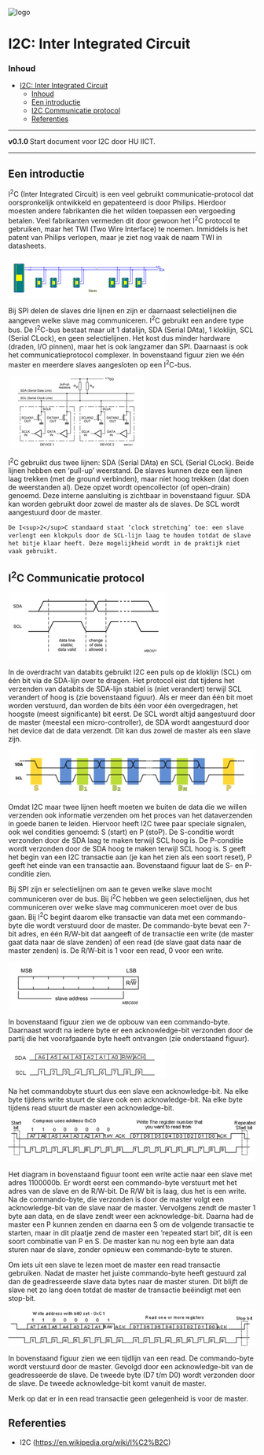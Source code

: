 ![logo](../I2C/img/I²C_bus_logo.svg) [](logo-id)

# I2C: Inter Integrated Circuit[](title-id)

### Inhoud[](toc-id)

- [I2C: Inter Integrated Circuit](#i2c-inter-integrated-circuit)
    - [Inhoud](#inhoud)
  - [Een introductie](#een-introductie)
  - [I2C Communicatie protocol](#i2c-communicatie-protocol)
  - [Referenties](#referenties)

---

**v0.1.0 [](version-id)** Start document voor I2C door HU IICT[](author-id).

---

## Een introductie

I<sup>2</sup>C (Inter Integrated Circuit) is een veel gebruikt communicatie-protocol dat oorspronkelijk ontwikkeld en gepatenteerd is door Philips. Hierdoor moesten andere fabrikanten die het wilden toepassen een vergoeding betalen. Veel fabrikanten vermeden dit door gewoon het I<sup>2</sup>C protocol te gebruiken, maar het TWI (Two Wire Interface) te noemen. Inmiddels is het patent van Philips verlopen, maar je ziet nog vaak de naam TWI in datasheets.

![Één master (links) en meerdere slaves aangesloten op een I<sup>2</sup>C-bus](../I2C/img/I2C_master_with_slaves.png)

Bij SPI delen de slaves drie lijnen en zijn er daarnaast selectielijnen die aangeven welke slave mag communiceren. I<sup>2</sup>C gebruikt een andere type bus. De I<sup>2</sup>C-bus bestaat maar uit 1 datalijn, SDA (Serial DAta), 1 kloklijn, SCL (Serial CLock), en geen selectielijnen. Het kost dus minder hardware (draden, I/O pinnen), maar het is ook langzamer dan SPI. Daarnaast is ook het communicatieprotocol complexer. In bovenstaand figuur zien we één master en meerdere slaves aangesloten op een I<sup>2</sup>C-bus.

![De interne aansluiting van de draden in de slaves bij I<sup>2</sup>](../I2C/img/I2C_intern.png)

I<sup>2</sup>C gebruikt dus twee lijnen: SDA (Serial DAta) en SCL (Serial CLock). Beide lijnen hebben een ‘pull-up’ weerstand. De slaves kunnen deze een lijnen laag trekken (met de ground verbinden), maar niet hoog trekken (dat doen de weerstanden al). Deze opzet wordt opencollector (of open-drain) genoemd. Deze interne aansluiting is zichtbaar in bovenstaand figuur. SDA kan worden gebruikt door zowel de master als de slaves. De SCL wordt aangestuurd door de master.

    De I<sup>2</sup>C standaard staat ‘clock stretching’ toe: een slave verlengt een klokpuls door de SCL-lijn laag te houden totdat de slave het bitje klaar heeft. Deze mogelijkheid wordt in de praktijk niet vaak gebruikt.

## I<sup>2</sup>C Communicatie protocol

![De SDA mag alleen veranderen als SCL laag is.](../I2C/img/SDA_SCL.png)

In de overdracht van databits gebruikt I2C een puls op de kloklijn (SCL) om één bit via de SDA-lijn over te dragen. Het protocol eist dat tijdens het verzenden van databits de SDA-lijn stabiel is (niet verandert) terwijl SCL verandert of hoog is (zie bovenstaand figuur). Als er meer dan één bit moet worden verstuurd, dan worden de bits één voor één overgedragen, het hoogste (meest significante) bit eerst. De SCL wordt altijd aangestuurd door de master (meestal een micro-controller), de SDA wordt aangestuurd door het device dat de data verzendt. Dit kan dus zowel de master als een slave zijn.

![De S- en P-conditie in I<sup>2</sup>C. B<sub>1</sub>, B<sub>2</sub> ... B<sub>N</sub> geven andere bits aan.](../I2C/img/S_P_contities.png)

Omdat I2C maar twee lijnen heeft moeten we buiten de data die we willen verzenden ook informatie verzenden om het proces van het dataverzenden in goede banen te leiden. Hiervoor heeft I2C twee paar speciale signalen, ook wel condities genoemd: S (start) en P (stoP). De S-conditie wordt verzonden door de SDA laag te maken terwijl SCL hoog is. De P-conditie wordt verzonden door de SDA hoog te maken terwijl SCL hoog is. S geeft het begin van een I2C transactie aan (je kan het zien als een soort reset), P geeft het einde van een transactie aan. Bovenstaand figuur laat de S- en P-conditie zien.

Bij SPI zijn er selectielijnen om aan te geven welke slave mocht communiceren over de bus. Bij I<sup>2</sup>C hebben we geen selectielijnen, dus het communiceren over welke slave mag communiceren moet over de bus gaan. Bij I<sup>2</sup>C begint daarom elke transactie van data met een commando-byte die wordt verstuurd door de master. De commando-byte bevat een 7-bit adres, en één R/W-bit dat aangeeft of de transactie een write (de master gaat data naar de slave zenden) of een read (de slave gaat data naar de master zenden) is. De R/W-bit is 1 voor een read, 0 voor een write. 

![De opbouw van de commando-byte.](../I2C/img/commando_byte.png)

In bovenstaand figuur zien we de opbouw van een commando-byte. Daarnaast wordt na iedere byte er een acknowledge-bit verzonden door de partij die het voorafgaande byte heeft ontvangen (zie onderstaand figuur).

![De tijdlijn van het versturen van een byte en de acknowledge-bit](../I2C/img/I2C_tijdlijn.png)

Na het commandobyte stuurt dus een slave een acknowledge-bit. Na elke byte tijdens write stuurt de slave ook een acknowledge-bit. Na elke byte tijdens read stuurt de master een acknowledge-bit.

![De tijdlijn van een I<sup>2</sup>C write van de master naar een slave.](../I2C/img/I2C_diagram.png)

Het diagram in bovenstaand figuur toont een write actie naar een slave met adres 1100000b. Er wordt eerst een commando-byte verstuurt met het adres van de slave en de R/W-bit. De R/W bit is laag, dus het is een write. Na de commando-byte, die verzonden is door de master volgt een acknowledge-bit van de slave naar de master. Vervolgens zendt de master 1 byte aan data, en de slave zendt weer een acknowledge-bit. Daarna had de master een P kunnen zenden en daarna een S om de volgende transactie te starten, maar in dit plaatje zend de master een ‘repeated start bit’, dit is een soort combinatie van P en S. De master kan nu nog een byte aan data sturen naar de slave, zonder opnieuw een commando-byte te sturen.

Om iets uit een slave te lezen moet de master een read transactie gebruiken. Nadat de master het juiste commando-byte heeft gestuurd zal dan de geadresseerde slave data bytes naar de master sturen. Dit blijft de slave net zo lang doen totdat de master de transactie beëindigt met een stop-bit.

![De tijdlijn van een I<sup>2</sup>C read. De tweede byte is data die de slave naar de master stuurt.](../I2C/img/I2C_read.png)

In bovenstaand figuur zien we een tijdlijn van een read. De commando-byte wordt verstuurd door de master. Gevolgd door een acknowledge-bit van de geadresseerde de slave. De tweede byte (D7 t/m D0) wordt verzonden door de slave. De tweede acknowledge-bit komt vanuit de master.

Merk op dat er in een read transactie geen gelegenheid is voor de master.

## Referenties

- I2C (<https://en.wikipedia.org/wiki/I%C2%B2C>)
